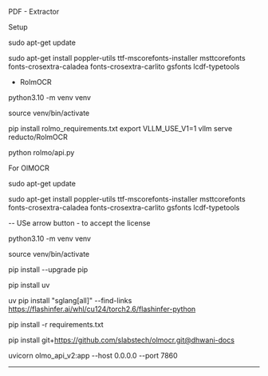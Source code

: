 PDF - Extractor

Setup 

sudo apt-get update

sudo apt-get install poppler-utils ttf-mscorefonts-installer msttcorefonts fonts-crosextra-caladea fonts-crosextra-carlito gsfonts lcdf-typetools


- RolmOCR

python3.10 -m venv venv

source venv/bin/activate

pip install rolmo_requirements.txt
export VLLM_USE_V1=1
vllm serve reducto/RolmOCR 

python rolmo/api.py



For OlMOCR 


sudo apt-get update

sudo apt-get install poppler-utils ttf-mscorefonts-installer msttcorefonts fonts-crosextra-caladea fonts-crosextra-carlito gsfonts lcdf-typetools

-- USe arrow button - to accept the license

python3.10 -m venv venv

source venv/bin/activate

pip install --upgrade pip

pip install uv

uv pip install "sglang[all]" --find-links https://flashinfer.ai/whl/cu124/torch2.6/flashinfer-python

pip install -r requirements.txt

pip install git+https://github.com/slabstech/olmocr.git@dhwani-docs




uvicorn olmo_api_v2:app --host 0.0.0.0 --port 7860

----